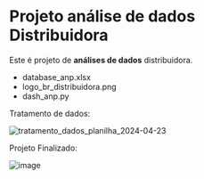 # Projeto análise de dados Distribuidora

Este é projeto de **análises de dados** distribuidora.

- database_anp.xlsx
- logo_br_distribuidora.png
- dash_anp.py

Tratamento de dados:



![tratamento_dados_planilha_2024-04-23](https://github.com/thomazjeffersondev/analises_de_dados_preco_de_combustiveis_brasil/assets/167700447/bd8a01ea-8eba-4a9d-9b44-bb6b019bf320)



Projeto Finalizado:



![image](https://github.com/thomazjeffersondev/analises_de_dados_preco_de_combustiveis_brasil/assets/167700447/a227a1db-3a58-43d0-90d2-da4b2290ece1)
